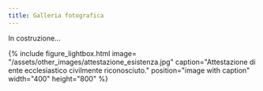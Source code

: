 ```yaml
---
title: Galleria fotografica
---
```


In costruzione...

{% include figure_lightbox.html image= "/assets/other_images/attestazione_esistenza.jpg" caption="Attestazione di ente ecclesiastico civilmente riconosciuto." position="image with caption" width="400" height="800" %}